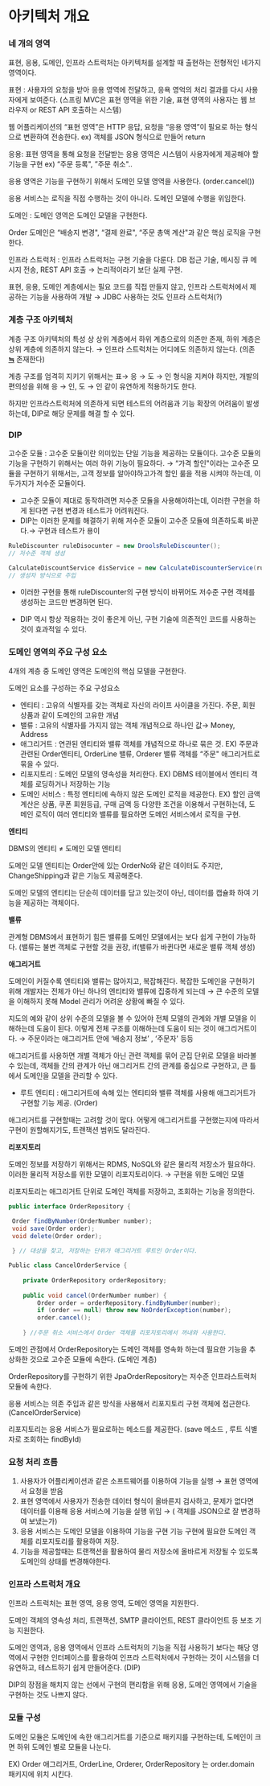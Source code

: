 # 아키텍처 개요

### 네 개의 영역

표현, 응용, 도메인, 인프라 스트럭처는 아키텍처를 설계할 때 출현하는 전형적인 네가지 영역이다.

표현 : 사용자의 요청을 받아 응용 영역에 전달하고, 응욕 영억의 처리 결과를 다시 사용자에게 보여준다. 
(스프링 MVC은 표현 영역을 위한 기술, 표현 영역의 사용자는 웹 브라우저 or REST API 호출하는 시스템)

웹 어플리케이션의 “표현 영역”은 HTTP 응답, 요청을 “응용 영역”이 필요로 하는 형식으로 변환하여 전송한다.
ex) 객체를 JSON 형식으로 만들어 return 

응용: 표현 영역을 통해 요청을 전달받는 응용 영역은 시스템이 사용자에게 제공해야 할 기능을 구현
ex) “주문 등록", ”주문 취소"..

응용 영역은 기능을 구현하기 위해서 도메인 모델 영역을 사용한다. (order.cancel())

응용 서비스는 로직을 직접 수행하는 것이 아니라. 도메인 모델에 수행을 위임한다.

도메인 : 도메인 영역은 도메인 모델을 구현한다.  

Order 도메인은 “배송지 변경", “결제 완료", “주문 총액 계산"과 같은 핵심 로직을 구현한다.

인프라 스트럭처 : 인프라 스트럭처는 구현 기술을 다룬다. 
DB 접근 기술, 메시징 큐 메시지 전송, REST API 호출 → 논리적이라기 보단 실제 구현.

표현, 응용, 도메인 계층에서는 필요 코드를 직접 만들지 않고, 인프라 스트럭처에서 제공하는 기능을 사용하여 개발 → JDBC 사용하는 것도 인프라 스트럭처(?)

### 계층 구조 아키텍처

계층 구조 아키텍처의 특성 상 상위 계층에서 하위 계층으로의 의존만 존재, 하위 계층은 상위 계층에 의존하지 않는다. → 인프라 스트럭처는 어디에도 의존하지 않는다. (의존 **[≒](https://decay2u.tistory.com/29)** 존재한다)

계층 구조를 엄격히 지키기 위해서는  표→ 응 → 도 → 인 형식을 지켜야 하지만, 개발의 편의성을 위해
응 → 인, 도 → 인 같이 유연하게 적용하기도 한다.

하지만 인프라스트럭처에 의존하게 되면 테스트의 어려움과 기능 확장의 어려움이 발생하는데, DIP로 해당 문제를 해결 할 수 있다.

### DIP

고수준 모듈 : 고수준 모듈이란 의미있는 단일 기능을 제공하는 모듈이다. 고수준 모듈의 기능을 구현하기 위해서는 여러 하위 기능이 필요하다. → “가격 할인"이라는 고수준 모듈을 구현하기 위해서는, 고객 정보를 알아야하고가격 할인 룰을 적용 시켜야 하는데, 이 두가지가 저수준 모듈이다.

- 고수준 모듈이 제대로 동작하려면 저수준 모듈을 사용해야하는데, 이러한 구현을 하게 된다면 구현 변경과 테스트가 어려워진다.
- DIP는 이러한 문제를 해결하기 위해 저수준 모듈이 고수준 모듈에 의존하도록 바꾼다.→ 구현과 테스트가 용이

```java
RuleDiscounter ruleDisocunter = new DroolsRuleDiscounter();
// 저수준 객체 생성 

CalculateDiscountService disService = new CalculateDiscounterService(ruleDiscounter);
// 생성자 방식으로 주입

```

- 이러한 구현을 통해 ruleDiscounter의 구현 방식이 바뀌어도 저수준 구현 객체를 생성하는 코드만 변경하면 된다.

- DIP 역시 항상 적용하는 것이 좋은게 아닌, 구현 기술에 의존적인 코드를 사용하는 것이 효과적일 수 있다.

### 도메인 영역의 주요 구성 요소

4개의 계층 중 도메인 영역은 도메인의 핵심 모델을 구현한다. 

도메인 요소를 구성하는 주요 구성요소

- 엔티티 : 고유의 식별자를 갖는 객체로 자신의 라이프 사이클을 가진다. 
주문, 회원 상품과 같이 도메인의 고유한 개념
- 밸류 : 고유의 식별자를 가지지 않는 객체 개념적으로 하나인 값→ Money, Address
- 애그리거트 : 연관된 엔티티와 밸류 객체를 개념적으로 하나로 묶은 것.
EX) 주문과 관련된 Order엔티티, OrderLine 밸류, Orderer 밸류 객체를 “주문" 애그리거트로 묶을 수 있다.
- 리포지토리 : 도메인 모델의 영속성을 처리한다. EX) DBMS 테이블에서 엔티티 객체를 로딩하거나 저장하는 기능
- 도메인 서비스 : 특정 엔티티에 속하지 않은 도메인 로직을 제공한다. 
EX) 할인 금액 계산은 상품, 쿠폰 회원등급, 구매 금액 등 다양한 조건을 이용해서 구현하는데, 도메인 로직이 여러 엔티티와 밸류를 필요하면 도메인 서비스에서 로직을 구현.

**엔티티** 

DBMS의 엔티티 ≠ 도메인 모델 엔티티

도메인 모델 엔티티는 Order안에 있는 OrderNo와 같은 데이터도 주지만, ChangeShipping과 같은 기능도 제공해준다.

도메인 모델의 엔티티는 단순히 데이터를 담고 있는것이 아닌, 데이터를 캡슐화 하여 기능을 제공하는 객체이다. 

**밸류**

관계형 DBMS에서 표현하기 힘든 밸류를 도메인 모델에서는 보다 쉽게 구현이 가능하다.
(밸류는 불변 객체로 구현할 것을 권장, if(밸류가 바뀐다면 새로운 밸류 객체 생성)

**애그리거트**

도메인이 커질수록 엔티티와 밸류는 많아지고, 복잡해진다. 복잡한 도메인을 구현하기 위해 개발자는 전체가 아닌 하나의 엔티티와 밸류에 집중하게 되는데 → 큰 수준의 모델을 이해하지 못해 Model 관리가 어려운 상황에 빠질 수 있다.

지도의 예와 같이 상위 수준의 모델을 볼 수 있어야 전체 모델의 관계와 개별 모델을 이해하는데 도움이 된다.
이렇게 전체 구조를 이해하는데 도움이 되는 것이 애그리거트이다. 
→ 주문이라는 애그리거트 안에 ‘배송지 정보’ , ‘주문자' 등등 

애그리거트를 사용하면 개별 객체가 아닌 관련 객체를 묶어 군집 단위로 모델을 바라볼 수 있는데, 객체들 간의 관계가 아닌 애그리거트 간의 관계를 중심으로 구현하고, 큰 틀에서 도메인을 모델을 관리할 수 있다.

- 루트 엔티티 : 애그리거트에 속해 있는 엔티티와 밸류 객체를 사용해 애그리거트가 구현할 기능 제공. (Order)

애그리거트를 구현할때는 고려할 것이 많다. 어떻게 애그리거트를 구현했는지에 따라서 구현이 원할해지기도, 트랜잭션 범위도 달라진다. 

**리포지토리**

도메인 정보를 저장하기 위해서는 RDMS, NoSQL와 같은 물리적 저장소가 필요하다. 이러한 물리적 저장소를 위한 모델이 리포지토리이다. → 구현을 위한 도메인 모델

리포지토리는 애그리거트 단위로 도메인 객체를 저장하고, 조회하는 기능을 정의한다.

```java
public interface OrderRepository {

 Order findByNumber(OrderNumber number);
 void save(Order order);
 void delete(Order order);
 
 } // 대상을 찾고, 저장하는 단위가 애그리거트 루트인 Order이다.
```

```java
Public class CancelOrderService {
	
	private OrderRepository orderRepository;
	
	public void cancel(OrderNumber number) {
		Order order = orderRepository.findByNumber(number);
		if (order == null) throw new NoOrderException(number);
		order.cancel();
	
	} //주문 취소 서비스에서 Order 객체를 리포지토리에서 꺼내와 사용한다.
```

도메인 관점에서 OrderRepository는 도메인 객체를 영속화 하는데 필요한 기능을 추상화한 것으로 고수준 모듈에 속한다. (도메인 계층)

OrderRepository를 구현하기 위한 JpaOrderRepository는 저수준 인프라스트럭처 모듈에 속한다.

응용 서비스는 의존 주입과 같은 방식을 사용해서 리포지토리 구현 객체에 접근한다. (CancelOrderService)

리포지토리는 응용 서비스가 필요로하는 메소드를 제공한다. (save 메소드 , 루트 식별자로 조회하는 findById)

### 요청 처리 흐름

1. 사용자가 어플리케이션과 같은 소프트웨어를 이용하여 기능을 실행 → 표현 영역에서 요청을 받음
2. 표현 영역에서 사용자가 전송한 데이터 형식이 올바른지 검사하고, 문제가 없다면 데이터를 이용해 응용 서비스에 기능을 실행 위임 → ( 객체를 JSON으로 잘 변경하여 보냈는가)
3. 응용 서비스는 도메인 모델을 이용하여 기능을 구현 기능 구현에 필요한 도메인 객체를 리포지토리를 활용하여 저장.
4. 기능을 제공할때는 트랜잭션을 활용하여 물리 저장소에 올바르게 저장될 수 있도록 도메인의 상태를 변경해야한다.

### 인프라 스트럭처 개요

인프라 스트럭처는 표현 영역, 응용 영역, 도메인 영역을 지원한다. 

도메인 객체의 영속성 처리, 트랜잭션, SMTP 클라이언트, REST 클라이언트 등 보조 기능 지원한다.

도메인 영역과, 응용 영역에서 인프라 스트럭처의 기능을 직접 사용하기 보다는 해당 영역에서 구현한 인터페이스를 활용하여 인프라 스트럭처에서 구현하는 것이 시스템을 더 유연하고, 테스트하기 쉽게 만들어준다. (DIP)

DIP의 장점을 해치지 않는 선에서 구현의 편리함을 위해 응용, 도메인 영역에서 기술을 구현하는 것도 나쁘지 않다.

### 모듈 구성

도메인 모듈은 도메인에 속한 애그리거트를 기준으로 패키지를 구현하는데, 도메인이 크면 하위 도메인 별로 모듈을 나눈다.

EX) Order 애그리거트, OrderLine, Orderer, OrderRepository 는 order.domain 패키지에 위치 시킨다.